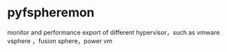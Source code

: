 pyfspheremon
============

monitor and performance export of different hypervisor，such as vmware vsphere ，fusion sphere，power vm
